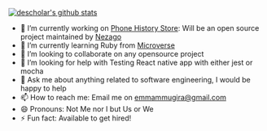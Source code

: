 [![descholar's github stats](https://github-readme-stats.vercel.app/api?username=descholar-ceo&show_icons=true&theme=radical)](https://github.com/descholar-ceo/github-readme-stats)

- 🔭 I’m currently working on [Phone History Store](https://github.com/nezago/phone-history-store-frontend): Will be an open source project maintained by [Nezago](https://github.com/nezago)
- 🌱 I’m currently learning Ruby from [Microverse](https://www.microverse.org)
- 👯 I’m looking to collaborate on any opensource project
- 🤔 I’m looking for help with Testing React native app with either jest or mocha
- 💬 Ask me about anything related to software engineering, I would be happy to help
- 📫 How to reach me: Email me on [emmammugira@gmail.com](mailto:emmamugira@gmail.com)
- 😄 Pronouns: Not Me nor I but Us or We
- ⚡ Fun fact: Available to get hired!
